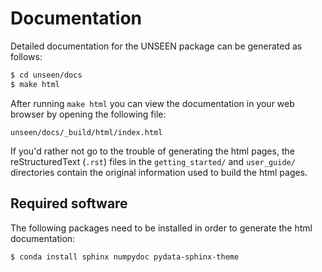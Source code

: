 # Documentation

Detailed documentation for the UNSEEN package can be generated as follows:

```bash
$ cd unseen/docs
$ make html
```

After running `make html` you can view the documentation in your web browser
by opening the following file:

```
unseen/docs/_build/html/index.html
```

If you'd rather not go to the trouble of generating the html pages,
the reStructuredText (`.rst`) files in the `getting_started/` and `user_guide/` directories
contain the original information used to build the html pages.


## Required software

The following packages need to be installed in order to generate the html documentation:

```bash
$ conda install sphinx numpydoc pydata-sphinx-theme
```
